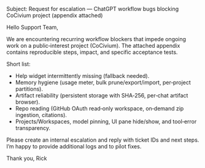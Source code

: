 <!-- status: stub; target: 150+ words -->
<!-- status: stub; target: 150+ words -->
<!-- status: stub; target: 150+ words -->
<!-- status: stub; target: 150+ words -->
<!-- status: stub; target: 150+ words -->
Subject: Request for escalation — ChatGPT workflow bugs blocking CoCivium project (appendix attached)

Hello Support Team,

We are encountering recurring workflow blockers that impede ongoing work on a public‑interest project (CoCivium).  The attached appendix contains reproducible steps, impact, and specific acceptance tests.

Short list:
- Help widget intermittently missing (fallback needed).
- Memory hygiene (usage meter, bulk prune/export/import, per‑project partitions).
- Artifact reliability (persistent storage with SHA‑256, per‑chat artifact browser).
- Repo reading (GitHub OAuth read‑only workspace, on‑demand zip ingestion, citations).
- Projects/Workspaces, model pinning, UI pane hide/show, and tool‑error transparency.

Please create an internal escalation and reply with ticket IDs and next steps.  I’m happy to provide additional logs and to pilot fixes.

Thank you,
Rick







